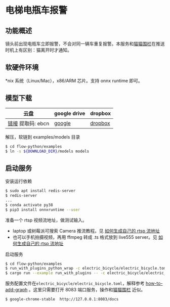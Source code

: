 # 电梯电瓶车报警

## 功能概述
镜头前出现电瓶车立即报警，不会对同一辆车重复报警。本服务和[猫猫围栏](../cat_finder/README.zh.md)在推送时机上有区别：猫离开时才通知。

## 软硬件环境

*nix 系统（Linux/Mac），x86/ARM 芯片。支持 onnx runtime 即可。

## 模型下载

| 云盘 | google drive | dropbox |
| - | - | - |
| [链接](https://pan.baidu.com/s/1SoxHZjdWyPRIAwfcHWUQTQ) 提取码: ebcn  | [google](https://drive.google.com/file/d/1EwMJFjNp2kuNglutoleZOVsqccSOW2Z4/view?usp=sharing)  |  [dropbox](https://www.dropbox.com/s/akhkxedyo2ubmys/models.zip?dl=0) |

解压，软链到 examples/models 目录

```bash
$ cd flow-python/examples
$ ln -s ${DOWNLOAD_DIR}/models models
```
## 启动服务

安装运行依赖
```bash
$ sudo apt install redis-server
$ redis-server
...
$ conda activate py38
$ pip3 install onnxruntime --user
```

准备一个 rtsp 视频流地址，做测试输入。

* laptop 或树莓派可搜索 Camera 推流教程。见 [如何生成自己的 rtsp 流地址](../../../docs/how-to-generate-rtsp.zh.md)
* 也可以手机拍摄视频，再用 ffmpeg 转成 .ts 格式放到 live555 server。见 [如何生成自己的 rtsp 流地址](../../../docs/how-to-generate-rtsp.zh.md)

启动服务
```bash
$ cd flow-python/examples
$ run_with_plugins_python_wrap -c electric_bicycle/electric_bicycle.toml  -p electric_bicycle # prebuilt 安装用这个，不需要`cargo run`来编译
$ cargo run --example run_with_plugins -- -c electric_bicycle/electric_bicycle.toml  -p electric_bicycle  # 源码或 docker 安装用这个
```
服务配置文件在`electric_bicycle/electric_bicycle.toml`，解释参考 [how-to-add-graph](../.../../docs/how-to-add-graph.zh.md) 。这里只需要打开 8083 端口服务，操作和[猫猫围栏](../cat_finder/README.zh.md) 近似。

```bash
$ google-chrome-stable  http://127.0.0.1:8083/docs 
```
